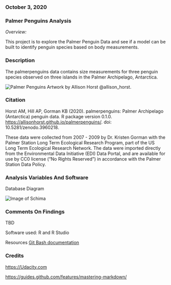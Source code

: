 ### October 3, 2020

### Palmer Penguins Analysis
*Overview:*

This project is to explore the Palmer Penguin Data and see if
a model can be built to identify penguin species based on body measurements.

### Description
The palmerpenguins data contains size measurements for three penguin species observed on three islands in the Palmer Archipelago, Antarctica.

![Palmer Penguins](https://www.google.com/imgres?imgurl=https%3A%2F%2Fallisonhorst.github.io%2Fpalmerpenguins%2Fman%2Ffigures%2Flter_penguins.png&imgrefurl=https%3A%2F%2Fallisonhorst.github.io%2Fpalmerpenguins%2Farticles%2Fintro.html&tbnid=rzLkt1bWuAmkWM&vet=12ahUKEwi-wdaD0pnsAhXMIN8KHeS8BiIQMygAegUIARCaAQ..i&docid=TN2WqnX3CMOmQM&w=1800&h=1074&q=palmer%20penguins&ved=2ahUKEwi-wdaD0pnsAhXMIN8KHeS8BiIQMygAegUIARCaAQ)
Artwork by Allison Horst @allison_horst.


### Citation
Horst AM, Hill AP, Gorman KB (2020). palmerpenguins: Palmer
Archipelago (Antarctica) penguin data. R package version 0.1.0.
https://allisonhorst.github.io/palmerpenguins/. doi:
10.5281/zenodo.3960218.

These data were collected from 2007 - 2009 by Dr. Kristen Gorman with the Palmer Station Long Term Ecological Research Program, part of the US Long Term Ecological Research Network. The data were imported directly from the Environmental Data Initiative (EDI) Data Portal, and are available for use by CC0 license (“No Rights Reserved”) in accordance with the Palmer Station Data Policy.

### Analysis Variables And Software
Database Diagram

![Image of Schima](https://video.udacity-data.com/topher/2018/September/5ba95d23_dvd-rental-erd-2/dvd-rental-erd-2.png)


### Comments On Findings

TBD

Software used:
R and R Studio






Resources
[Git Bash documentation](https://git-scm.com/doc)


### Credits

https://Udacity.com

https://guides.github.com/features/mastering-markdown/